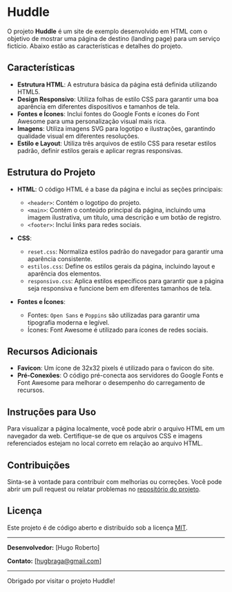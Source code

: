 # Huddle

O projeto **Huddle** é um site de exemplo desenvolvido em HTML com o objetivo de mostrar uma página de destino (landing page) para um serviço fictício. Abaixo estão as características e detalhes do projeto.

## Características

- **Estrutura HTML**: A estrutura básica da página está definida utilizando HTML5.
- **Design Responsivo**: Utiliza folhas de estilo CSS para garantir uma boa aparência em diferentes dispositivos e tamanhos de tela.
- **Fontes e Ícones**: Inclui fontes do Google Fonts e ícones do Font Awesome para uma personalização visual mais rica.
- **Imagens**: Utiliza imagens SVG para logotipo e ilustrações, garantindo qualidade visual em diferentes resoluções.
- **Estilo e Layout**: Utiliza três arquivos de estilo CSS para resetar estilos padrão, definir estilos gerais e aplicar regras responsivas.

## Estrutura do Projeto

- **HTML**: O código HTML é a base da página e inclui as seções principais:
  - `<header>`: Contém o logotipo do projeto.
  - `<main>`: Contém o conteúdo principal da página, incluindo uma imagem ilustrativa, um título, uma descrição e um botão de registro.
  - `<footer>`: Inclui links para redes sociais.

- **CSS**:
  - `reset.css`: Normaliza estilos padrão do navegador para garantir uma aparência consistente.
  - `estilos.css`: Define os estilos gerais da página, incluindo layout e aparência dos elementos.
  - `responsivo.css`: Aplica estilos específicos para garantir que a página seja responsiva e funcione bem em diferentes tamanhos de tela.

- **Fontes e Ícones**:
  - Fontes: `Open Sans` e `Poppins` são utilizadas para garantir uma tipografia moderna e legível.
  - Ícones: Font Awesome é utilizado para ícones de redes sociais.

## Recursos Adicionais

- **Favicon**: Um ícone de 32x32 pixels é utilizado para o favicon do site.
- **Pré-Conexões**: O código pré-conecta aos servidores do Google Fonts e Font Awesome para melhorar o desempenho do carregamento de recursos.

## Instruções para Uso

Para visualizar a página localmente, você pode abrir o arquivo HTML em um navegador da web. Certifique-se de que os arquivos CSS e imagens referenciados estejam no local correto em relação ao arquivo HTML.

## Contribuições

Sinta-se à vontade para contribuir com melhorias ou correções. Você pode abrir um pull request ou relatar problemas no [repositório do projeto](#).

## Licença

Este projeto é de código aberto e distribuído sob a licença [MIT](#).

---

**Desenvolvedor:** [Hugo Roberto]

**Contato:** [hugbraga@gmail.com]

---

Obrigado por visitar o projeto Huddle!
